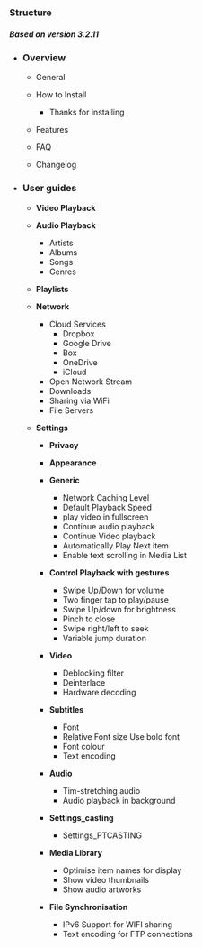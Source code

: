 ### Structure

##### Based on version 3.2.11

- ### Overview

  - General	

  - How to Install
    - Thanks for installing
  - Features
  - FAQ
  - Changelog

- ### User guides

  - **Video Playback**

  - **Audio Playback**

    - Artists
    - Albums
    - Songs
    - Genres

  - **Playlists**

  - **Network**

    - Cloud Services
      - Dropbox
      - Google Drive
      - Box
      - OneDrive
      - iCloud
    - Open Network Stream
    - Downloads
    - Sharing via WiFi 
    - File Servers

  - **Settings** 

    - **Privacy** 

    - **Appearance** 

    - **Generic**

      - Network Caching Level
      - Default Playback Speed
      - play video in fullscreen
      - Continue audio playback 
      - Continue Video playback
      - Automatically Play Next item
      - Enable text scrolling in Media List

    - **Control Playback with gestures**

      - Swipe Up/Down for volume
      - Two finger tap to play/pause
      - Swipe Up/down for brightness
      - Pinch to close
      - Swipe right/left to seek
      - Variable jump duration

    - **Video**

      - Deblocking filter
      - Deinterlace
      - Hardware decoding

    - **Subtitles**

      - Font
      - Relative Font size Use bold font 
      - Font colour
      - Text encoding

    - **Audio**

      - Tim-stretching audio
      - Audio playback in background

    - **Settings_casting**

      - Settings_PTCASTING

    - **Media Library**

      - Optimise item names for display
      - Show video thumbnails
      - Show audio artworks

    - **File Synchronisation**

      - IPv6 Support for WIFI sharing
      - Text encoding for FTP connections 

      